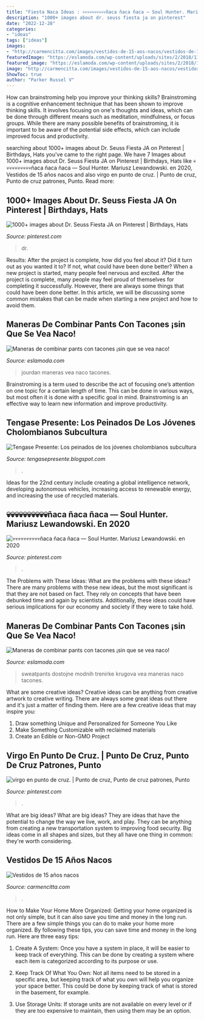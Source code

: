 ```yaml
---
title: "Fiesta Naca Ideas : 💀💀💀💀💀💀💀💀💀💀ñaca ñaca ñaca — Soul Hunter. Mariusz Lewandowski. En 2020"
description: "1000+ images about dr. seuss fiesta ja on pinterest"
date: "2022-12-28"
categories:
- "ideas"
tags: ["ideas"]
images:
- "http://carmencitta.com/images/vestidos-de-15-aos-nacos/vestidos-de-15-aos-nacos-77-6.jpg"
featuredImage: "https://eslamoda.com/wp-content/uploads/sites/2/2018/11/Outfits-jogger-pants-con-zapatos-de-tacon-14.jpg"
featured_image: "https://eslamoda.com/wp-content/uploads/sites/2/2018/11/Outfits-jogger-pants-con-zapatos-de-tacon-13.jpg"
image: "http://carmencitta.com/images/vestidos-de-15-aos-nacos/vestidos-de-15-aos-nacos-77-6.jpg"
ShowToc: true
author: "Parker Russel V"
---
```



How can brainstroming help you improve your thinking skills?
Brainstroming is a cognitive enhancement technique that has been shown to improve thinking skills. It involves focusing on one's thoughts and ideas, which can be done through different means such as meditation, mindfulness, or focus groups. While there are many possible benefits of brainstroming, it is important to be aware of the potential side effects, which can include improved focus and productivity.

	

		
searching about 1000+ images about Dr. Seuss Fiesta JA on Pinterest | Birthdays, Hats you've came to the right page. We have 7 Images about 1000+ images about Dr. Seuss Fiesta JA on Pinterest | Birthdays, Hats like 💀💀💀💀💀💀💀💀💀💀ñaca ñaca ñaca — Soul Hunter. Mariusz Lewandowski. en 2020, Vestidos de 15 años nacos and also virgo en punto de cruz. | Punto de cruz, Punto de cruz patrones, Punto. Read more:
		
    
## 1000+ Images About Dr. Seuss Fiesta JA On Pinterest | Birthdays, Hats

<img loading=lazy src="https://s-media-cache-ak0.pinimg.com/736x/9e/0d/58/9e0d58a098b6bab938ec8b5f0de70269.jpg" onerror="this.onerror=null;this.src='https://tse4.mm.bing.net/th?id=OIP.Vb6XS3ca227rK32DycRAQwHaFX&amp;pid=15.1';" alt="1000+ images about Dr. Seuss Fiesta JA on Pinterest | Birthdays, Hats">

_Source: pinterest.com_

>dr. 

	

Results: After the project is complete, how did you feel about it? Did it turn out as you wanted it to? If not, what could have been done better?
When a new project is started, many people feel nervous and excited. After the project is complete, many people may feel proud of themselves for completing it successfully. However, there are always some things that could have been done better. In this article, we will be discussing some common mistakes that can be made when starting a new project and how to avoid them.

    
## Maneras De Combinar Pants Con Tacones ¡sin Que Se Vea Naco!

<img loading=lazy src="https://eslamoda.com/wp-content/uploads/sites/2/2018/11/Outfits-jogger-pants-con-zapatos-de-tacon-13.jpg" onerror="this.onerror=null;this.src='https://tse1.mm.bing.net/th?id=OIP.JkhquDoNI8wBxHTm1U9u_wHaLH&amp;pid=15.1';" alt="Maneras de combinar pants con tacones ¡sin que se vea naco!">

_Source: eslamoda.com_

>jourdan maneras vea naco tacones. 

	

Brainstroming is a term used to describe the act of focusing one’s attention on one topic for a certain length of time. This can be done in various ways, but most often it is done with a specific goal in mind. Brainstroming is an effective way to learn new information and improve productivity.

    
## Tengase Presente: Los Peinados De Los Jóvenes Cholombianos Subcultura

<img loading=lazy src="https://lh3.googleusercontent.com/57J82HfucKLD8ZKTCNeDW00i8jB3Ha0JPZPq-dZZnydaIS_V_NqYAjnrsj_X3qYXfqA-Pjt9Fc4P0V30EBTniwwNamE9QsYErjw2I1KoLR7ixSaM2Vk" onerror="this.onerror=null;this.src='https://tse3.mm.bing.net/th?id=OIP.3EN26IF5fs5EoqukX7OqswHaKw&amp;pid=15.1';" alt="Tengase Presente: Los peinados de los jóvenes cholombianos subcultura">

_Source: tengasepresente.blogspot.com_

>. 

	

Ideas for the 22nd century include creating a global intelligence network, developing autonomous vehicles, increasing access to renewable energy, and increasing the use of recycled materials.

    
## 💀💀💀💀💀💀💀💀💀💀ñaca ñaca ñaca — Soul Hunter. Mariusz Lewandowski. En 2020

<img loading=lazy src="https://i.pinimg.com/originals/c6/1b/47/c61b4755c0f48e65706c273836e66646.png" onerror="this.onerror=null;this.src='https://tse2.mm.bing.net/th?id=OIP.sUaaw9_m36AHlygYJdWEcwHaFT&amp;pid=15.1';" alt="💀💀💀💀💀💀💀💀💀💀ñaca ñaca ñaca — Soul Hunter. Mariusz Lewandowski. en 2020">

_Source: pinterest.com_

>. 

	

The Problems with These Ideas: What are the problems with these ideas?
There are many problems with these new ideas, but the most significant is that they are not based on fact. They rely on concepts that have been debunked time and again by scientists. Additionally, these ideas could have serious implications for our economy and society if they were to take hold.

    
## Maneras De Combinar Pants Con Tacones ¡sin Que Se Vea Naco!

<img loading=lazy src="https://eslamoda.com/wp-content/uploads/sites/2/2018/11/Outfits-jogger-pants-con-zapatos-de-tacon-14.jpg" onerror="this.onerror=null;this.src='https://tse1.mm.bing.net/th?id=OIP.PWa7aZR6Nu3Fv5U3QE3y2AHaLP&amp;pid=15.1';" alt="Maneras de combinar pants con tacones ¡sin que se vea naco!">

_Source: eslamoda.com_

>sweatpants dostojne modnih trenirke krugova vea maneras naco tacones. 

	

What are some creative ideas?
Creative ideas can be anything from creative artwork to creative writing. There are always some great ideas out there and it's just a matter of finding them. Here are a few creative ideas that may inspire you:
1. Draw something Unique and Personalized for Someone You Like
2. Make Something Customizable with reclaimed materials
3. Create an Edible or Non-GMO Project

    
## Virgo En Punto De Cruz. | Punto De Cruz, Punto De Cruz Patrones, Punto

<img loading=lazy src="https://i.pinimg.com/474x/93/c1/d2/93c1d206aded5aa7a8b9c1eedc555c0f--cristo-hama-beads.jpg" onerror="this.onerror=null;this.src='https://tse3.mm.bing.net/th?id=OIP.2KRbrw4ycZIJ7YYRGnq1mgHaIU&amp;pid=15.1';" alt="virgo en punto de cruz. | Punto de cruz, Punto de cruz patrones, Punto">

_Source: pinterest.com_

>. 

	

What are big ideas?
What are big ideas? They are ideas that have the potential to change the way we live, work, and play. They can be anything from creating a new transportation system to improving food security. Big ideas come in all shapes and sizes, but they all have one thing in common: they're worth considering.

    
## Vestidos De 15 Años Nacos

<img loading=lazy src="http://carmencitta.com/images/vestidos-de-15-aos-nacos/vestidos-de-15-aos-nacos-77-6.jpg" onerror="this.onerror=null;this.src='https://tse4.mm.bing.net/th?id=OIP.Dh9yn_LshVLxHZZkbqyvRgHaIY&amp;pid=15.1';" alt="Vestidos de 15 años nacos">

_Source: carmencitta.com_

>. 

	

How to Make Your Home More Organized: Getting your home organized is not only simple, but it can also save you time and money in the long run.
There are a few simple things you can do to make your home more organized. By following these tips, you can save time and money in the long run. Here are three easy tips:
1. Create A System: Once you have a system in place, it will be easier to keep track of everything. This can be done by creating a system where each item is categorized according to its purpose or use.

2. Keep Track Of What You Own: Not all items need to be stored in a specific area, but keeping track of what you own will help you organize your space better. This could be done by keeping track of what is stored in the basement, for example.

3. Use Storage Units: If storage units are not available on every level or if they are too expensive to maintain, then using them may be an option.

